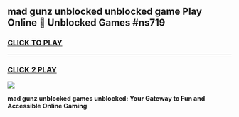 
## mad gunz unblocked unblocked game Play Online 👋 Unblocked Games #ns719
<h3>
<a href="https://premium.freeplayer.one?title=mad_gunz_unblocked&ref=21F">CLICK TO PLAY</a></h3>
<hr>

<h3>
<a href="https://premium.freeplayer.one?title=mad_gunz_unblocked&ref=21F">CLICK 2 PLAY</a>
  
</h3>

<a href="https://premium.freeplayer.one?title=mad_gunz_unblocked&ref=21F/"><img src="https://clearcache.store/games.png"></a>


**mad gunz unblocked games unblocked: Your Gateway to Fun and Accessible Online Gaming**
